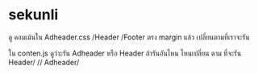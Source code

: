 # sekunli
ดู คอมเม้นใน Adheader.css /Header /Footer ตรง margin แล้ว เปลี่ยนตามที่เราจะรัน

ใน conten.js ดูว่าะรัน Adheader หรือ Header ถ้ารันอันไหน ไหนเปลี่ยน ตาม ที่จะรัน Header/ // Adheader/

